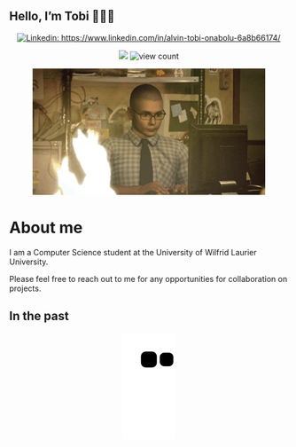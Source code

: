 Hello, I’m Tobi 👨🏽‍💻 
----------------

<p align="center">
<a href="https://www.linkedin.com/in/alvin-tobi-onabolu-6a8b66174/"><img src="https://img.shields.io/badge/-Tobi_Onabolu-%230077B5.svg?&style=flat&logo=linkedin&logoColor=white" alt="Linkedin: https://www.linkedin.com/in/alvin-tobi-onabolu-6a8b66174/"></a>
</p>
<p align="center">
<img src="https://img.shields.io/badge/Vim-Lover-brightgreen?&logo=Vim">
<img src="https://komarev.com/ghpvc/?username=TobiOnabolu&color=blue" alt="view count" />
</p>

<p align="center">
  <img src="giphy.gif" alt="animated" />
</p>


# About me

I am a Computer Science student at the University of Wilfrid Laurier University.

Please feel free to reach out to me for any opportunities for collaboration on projects. 

## In the past


<p align="center">
  <img src="https://github.com/TobiOnabolu/TobiOnabolu/raw/output/github-contribution-grid-snake.svg" alt="snake"></center>
</p>

